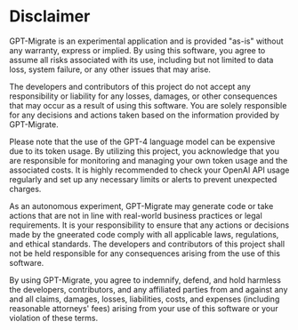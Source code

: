 # Disclaimer

GPT-Migrate is an experimental application and is provided "as-is" without any warranty, express or implied. By using this software, you agree to assume all risks associated with its use, including but not limited to data loss, system failure, or any other issues that may arise.

The developers and contributors of this project do not accept any responsibility or liability for any losses, damages, or other consequences that may occur as a result of using this software. You are solely responsible for any decisions and actions taken based on the information provided by GPT-Migrate.

Please note that the use of the GPT-4 language model can be expensive due to its token usage. By utilizing this project, you acknowledge that you are responsible for monitoring and managing your own token usage and the associated costs. It is highly recommended to check your OpenAI API usage regularly and set up any necessary limits or alerts to prevent unexpected charges.

As an autonomous experiment, GPT-Migrate may generate code or take actions that are not in line with real-world business practices or legal requirements. It is your responsibility to ensure that any actions or decisions made by the gneerated code comply with all applicable laws, regulations, and ethical standards. The developers and contributors of this project shall not be held responsible for any consequences arising from the use of this software.

By using GPT-Migrate, you agree to indemnify, defend, and hold harmless the developers, contributors, and any affiliated parties from and against any and all claims, damages, losses, liabilities, costs, and expenses (including reasonable attorneys' fees) arising from your use of this software or your violation of these terms.